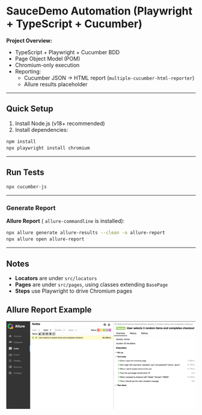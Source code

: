 # SauceDemo Automation (Playwright + TypeScript + Cucumber)

**Project Overview:**

* TypeScript + Playwright + Cucumber BDD
* Page Object Model (POM) 
* Chromium-only execution
* Reporting:
  * Cucumber JSON → HTML report (`multiple-cucumber-html-reporter`)
  * Allure results placeholder
---

## Quick Setup

1. Install Node.js (v18+ recommended)
2. Install dependencies:

```bash
npm install
npx playwright install chromium
```

---

## Run Tests

```bash
npx cucumber-js
```

---

### Generate Report

**Allure Report** ( `allure-commandline` is installed):

```bash
npx allure generate allure-results --clean -o allure-report
npx allure open allure-report

```

---

## Notes

* **Locators** are under `src/locators`
* **Pages** are under `src/pages`, using classes extending `BasePage`
* **Steps** use Playwright to drive Chromium pages

## Allure Report Example

![Allure Report Summary](docs/Allure_Report_Summary.png)
